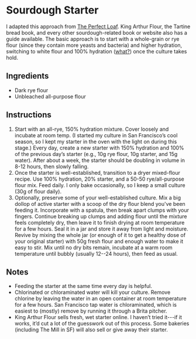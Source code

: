 # Sourdough Starter

I adapted this approach from [The Perfect
Loaf](https://www.theperfectloaf.com/7-easy-steps-making-incredible-sourdough-starter-scratch/).
King Arthur Flour, the Tartine bread book, and every other sourdough-related
book or website also has a guide available. The basic approach is to start with
a whole-grain or rye flour (since they contain more yeasts and bacteria) and
higher hydration, switching to white flour and 100% hydration
([what?](/recipes/bakers-percentages/)) once the culture takes hold.

## Ingredients

* Dark rye flour
* Unbleached all-purpose flour

## Instructions

1. Start with an all-rye, 150% hydration mixture. Cover loosely and incubate at
   room temp. (I started my culture in San Francisco’s cool season, so I kept
   my starter in the oven with the light on during this stage.) Every day,
   create a new starter with 150% hydration and 100% of the previous day’s
   starter (e.g., 10g rye flour, 10g starter, and 15g water). After about a
   week, the starter should be doubling in volume in 8-12 hours, then slowly
   falling.
2. Once the starter is well-established, transition to a dryer mixed-flour
   recipe. Use 100% hydration, 20% starter, and a 50-50 rye/all-purpose flour
   mix. Feed daily. I only bake occasionally, so I keep a small culture (30g of
   flour daily).
3. Optionally, preserve some of your well-established culture. Mix a big dollop
   of active starter with a scoop of the dry flour blend you've been feeding
   it. Incorporate with a spatula, then break apart clumps with your fingers.
   Continue breaking up clumps and adding flour until the mixture feels
   completely dry, then leave it to finish drying at room temperature for a few
   hours. Seal it in a jar and store it away from light and moisture. Revive by
   mixing the whole jar (or enough of it to get a healthy dose of your original
   starter) with 50g fresh flour and enough water to make it easy to stir. Mix
   until no dry bits remain, incubate at a warm room temperature until bubbly
   (usually 12--24 hours), then feed as usual.

## Notes

- Feeding the starter at the same time every day is helpful.
- Chlorinated or chloraminated water will kill your culture. Remove chlorine by
  leaving the water in an open container at room temperature for a few hours.
  San Francisco tap water is chloraminated, which is easiest to (mostly) remove
  by running it through a Brita pitcher.
- King Arthur Flour sells fresh, wet starter online. I haven’t tried it---if it
  works, it’d cut a lot of the guesswork out of this process. Some bakeries
  (including The Mill in SF) will also sell or give away their starter.
